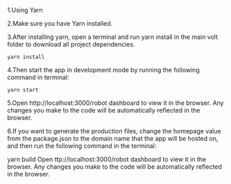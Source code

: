 1.Using Yarn 

2.Make sure you have Yarn installed. 

3.After installing yarn, open a terminal and run yarn install in the main volt folder to download all project dependencies. 

`yarn install`

4.Then start the app in development mode by running the following command in terminal: 

`yarn start`

5.Open http://localhost:3000/robot dashboard to view it in the browser. Any changes you make to the code will be automatically reflected in the browser.

6.If you want to generate the production files, change the homepage value from the package.json to the domain name that the app will be hosted on, and then run the following command in the terminal:

yarn build Open ttp://localhost:3000/robot dashboard to view it in the browser. Any changes you make to the code will be automatically reflected in the browser.
